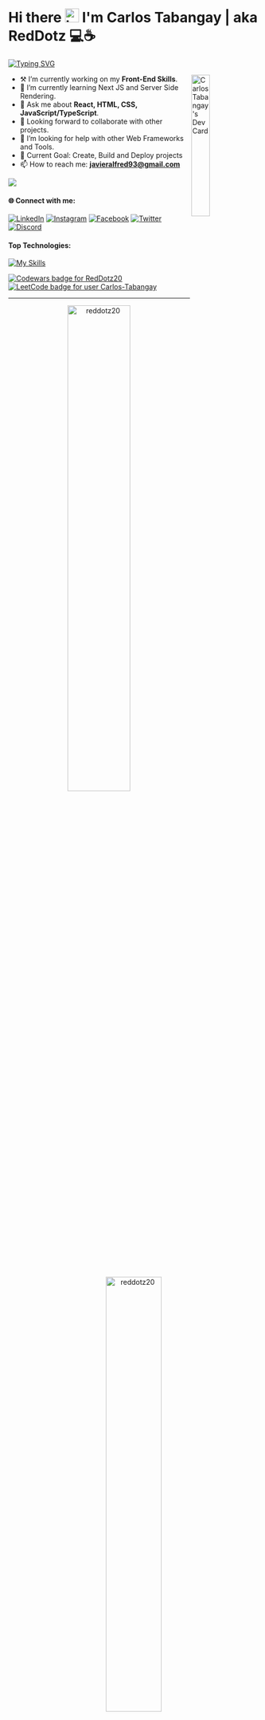 <!-- [comment]: <img alt="banner" align="center" width="100%" height="40%" src="./images/banner.jpg" /> -->

<h1>Hi there <img src="https://user-images.githubusercontent.com/1303154/88677602-1635ba80-d120-11ea-84d8-d263ba5fc3c0.gif" width="28px" height="28px" alt="hi"> I'm Carlos Tabangay | aka RedDotz 💻☕</h1>

[![Typing SVG](https://readme-typing-svg.demolab.com?font=Fira+Code&weight=600&pause=700&color=00E7F7&vCenter=true&width=685&height=20&lines=I'm+a+Information+Technology+Student+and+self-taught+developer;React+JS+%7C+Node+JS+Developer)](https://git.io/typing-svg)

<a href="https://app.daily.dev/RedDotz"><img align="right" src="https://api.daily.dev/devcards/ceaaf22b68fa4026a2861923baa12f42.png?r=flo" width="27%" alt="Carlos Tabangay's Dev Card"/></a>

-   ⚒ I’m currently working on my **Front-End Skills**.
-   🌱 I’m currently learning Next JS and Server Side Rendering.
-   💬 Ask me about **React, HTML, CSS, JavaScript/TypeScript**.
-   🤝 Looking forward to collaborate with other projects.
-   🤔 I’m looking for help with other Web Frameworks and Tools.
-   🎯 Current Goal: Create, Build and Deploy projects
-   📫 How to reach me: **javieralfred93@gmail.com**

<!-- <p align="left"> <img src="https://komarev.com/ghpvc/?username=reddotz20&label=Profile%20views&color=0e75b6&style=flat" alt="reddotz20" width="120px"/> </p> -->

![](https://komarev.com/ghpvc/?username=reddotz20&label=Profile%20views&color=0e75b6&style=flat)

#### 🌐 Connect with me:

[![LinkedIn](https://img.shields.io/badge/carlos_tabangay-0077B5?&logo=linkedin&logoColor=white)](https://www.linkedin.com/in/carlos-tabangay/)
[![Instagram](https://img.shields.io/badge/carlos_tabangay-E4405F?&logo=instagram&logoColor=white)](https://instagram.com/carlos_tabangay)
[![Facebook](https://img.shields.io/badge/CarlosTabangay-2374E1?logo=facebook&logoColor=white)](https://www.facebook.com/CarlosTabangayRedDotz20/)
[![Twitter](https://img.shields.io/badge/carlos_tabangay-1DA1F2?&logo=twitter&logoColor=white)](https://twitter.com/carlos_tabangay)
[![Discord](https://img.shields.io/badge/RedDotz-%237289DA.svg?logo=discord&logoColor=white)](https://discordapp.com/users/516050300965093377)

#### Top Technologies:

[![My Skills](https://skillicons.dev/icons?i=react,typescript,js,html,css,vite,webpack,php,python,cpp,java,tailwind,sass,bootstrap,materialui,emotion,nextjs,nodejs,express,mongodb,mysql,sequelize,postman,figma,git,github,bash,vscode,md)](https://skillicons.dev)

<div align="left">
  <a href="https://www.codewars.com/users/RedDotz20">
    <img  src="https://www.codewars.com/users/RedDotz20/badges/small" alt="Codewars badge for RedDotz20">
  </a>
  <a href="https://leetcode.com/Carlos-Tabangay/">
    <img  src="https://img.shields.io/badge/dynamic/json?style=for-the-    badge&amp;labelColor=black&amp;color=%23ffa116&amp;label=Ranking&amp;query=ranking&amp;url=https%3A%2F%2Fleetcode-badge.vercel.app%2Fapi%2Fusers%2FCarlos-Tabangay&amp;logo=leetcode&amp;logoColor=yellow" alt="LeetCode badge for user Carlos-Tabangay">
  </a>
</div>

---

<div align="center">
  <img widtH="50%" src="https://github-readme-streak-stats.herokuapp.com/?user=reddotz20&theme=dark" alt="reddotz20" />
  <img widtH="47.3%" src="https://github-readme-stats.vercel.app/api?username=reddotz20&show_icons=true&locale=en&include_all_commits=true&count_private=true&ring_color=fa8b00&theme=dark" alt="reddotz20" />
</div>

<!-- [![activity graph](https://github-readme-activity-graph.cyclic.app/graph?username=RedDotz20&bg_color=151515&color=FFFFFF&line=f0db4f&point=2ade2a&area=true&hide_border=false)](https://github.com/ashutosh00710/github-readme-activity-graph) -->

<p align="center">
  <img width="350" src="https://github-readme-stats.vercel.app/api/top-langs?username=reddotz20&show_icons=true&locale=en&theme=dark&layout=compact&langs_count=10" alt="reddotz20" />
  <img src="https://spotify-github-profile.vercel.app/api/view?uid=tabangay0607&cover_image=true&theme=novatorem&show_offline=false&background_color=121212&interchange=true&bar_color=53b14f&bar_color_cover=false" alt="Spotify Now Playing" height="140" />

</p>

<p align="center"> 
  <a href="https://github.com/ryo-ma/github-profile-trophy">
    <img width="100%" src="https://github-profile-trophy.vercel.app/?username=reddotz20&theme=onestar&no-frame=true&row=1&column=7" alt="reddotz20" />
  </a>
</p>

<!-- <p align="center">
  <img src="https://spotify-github-profile.vercel.app/api/view?uid=tabangay0607&cover_image=true&theme=default&show_offline=true&background_color=121212&bar_color=53b14f&bar_color_cover=false" alt="spotify-github-profile" href="https://spotify-github-profile.vercel.app/api/view?uid=tabangay0607&redirect=true">
  <img src="https://spotify-recently-played-readme.vercel.app/api?user=tabangay0607&unique={true|1|on|yes}&count=7&width=300" alt="spotify" />
</p> -->
